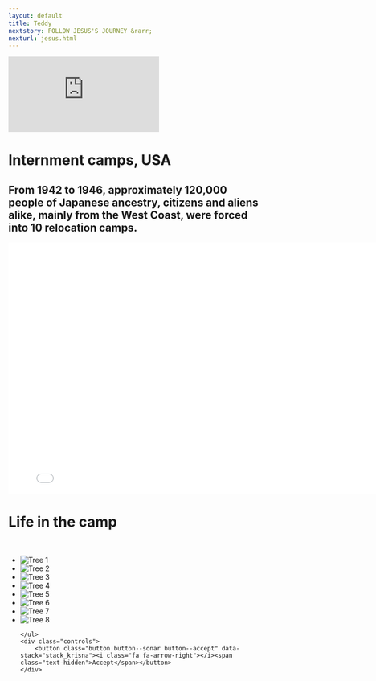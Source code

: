 ```yaml
---
layout: default
title: Teddy
nextstory: FOLLOW JESUS'S JOURNEY &rarr;
nexturl: jesus.html
---
```

 <div class="boxes" id="first">
 <div class="video">
 <iframe id="player1" src="https://player.vimeo.com/video/212126911?api=1&player_id=player1" frameborder="0" webkitallowfullscreen="" mozallowfullscreen="" allowfullscreen=""></iframe>
 </div>
 </div>
 <div class="teddyheader" id="second">
 <h1>Internment camps, USA</h1>
 <h2>From 1942 to 1946, approximately 120,000 people of Japanese ancestry, citizens and aliens alike, mainly from the West Coast, were forced into 10 relocation camps.</h2>
 <div id="third">
 <iframe src="images/internmentcamp/index.html" style="width:800px; height:500px; border:none; margin:0; padding:0; overflow:fixed; z-index:99;"></iframe>
 <!--
     <script src="https://cdnjs.cloudflare.com/ajax/libs/p5.js/0.5.7/p5.min.js"></script>
    <script src="https://cdnjs.cloudflare.com/ajax/libs/p5.js/0.5.7/addons/p5.dom.min.js"></script>
    <script src="https://cdnjs.cloudflare.com/ajax/libs/p5.js/0.5.7/addons/p5.sound.min.js"></script>
    <link rel="stylesheet" type="text/css" href="images/intermentcamp/style.css">
    <script src="images/intermentcamp/sketch.js"></script>
    -->
 </div>

<link rel="stylesheet" type="text/css" href="css/normalize.css" />
<link rel="stylesheet" type="text/css" href="fonts/font-awesome-4.3.0/css/font-awesome.min.css" />
<link rel="stylesheet" type="text/css" href="css/demo.css" />
<link rel="stylesheet" type="text/css" href="css/component.css" />
<script src="js/modernizr-custom.js"></script>


<div class="container" id="teddy-text">
<div class="content color-1">
<h1>Life in the camp</h1>
<br>
	<ul id="stack_krisna" class="stack stack--krisna" style="height: 800px;">
		<li class="stack__item"><img src="images/Teddy/1.jpg" alt="Tree 1" /></li>
		<li class="stack__item"><img src="images/Teddy/2.jpg" alt="Tree 2" /></li>
		<li class="stack__item"><img src="images/Teddy/3.jpg" alt="Tree 3" /></li>
		<li class="stack__item"><img src="images/Teddy/4.jpg" alt="Tree 4" /></li>
		<li class="stack__item"><img src="images/Teddy/5.jpg" alt="Tree 5" /></li>
  <li class="stack__item"><img src="images/Teddy/6.jpg" alt="Tree 6" /></li>
  <li class="stack__item"><img src="images/Teddy/7.fair play comittee.jpg" alt="Tree 7" /></li>
  <li class="stack__item"><img src="images/Teddy/8.jpg" alt="Tree 8" /></li>


	</ul>
	<div class="controls">
		<button class="button button--sonar button--accept" data-stack="stack_krisna"><i class="fa fa-arrow-right"></i><span class="text-hidden">Accept</span></button>
	</div>
</div>

</div><!-- /container -->
<script src="js/classie.js"></script>
<script>
// http://stackoverflow.com/a/11381730/989439
function mobilecheck() {
	var check = false;
	(function(a){if(/(android|ipad|playbook|silk|bb\d+|meego).+mobile|avantgo|bada\/|blackberry|blazer|compal|elaine|fennec|hiptop|iemobile|ip(hone|od)|iris|kindle|lge |maemo|midp|mmp|netfront|opera m(ob|in)i|palm( os)?|phone|p(ixi|re)\/|plucker|pocket|psp|series(4|6)0|symbian|treo|up\.(browser|link)|vodafone|wap|windows (ce|phone)|xda|xiino/i.test(a)||/1207|6310|6590|3gso|4thp|50[1-6]i|770s|802s|a wa|abac|ac(er|oo|s\-)|ai(ko|rn)|al(av|ca|co)|amoi|an(ex|ny|yw)|aptu|ar(ch|go)|as(te|us)|attw|au(di|\-m|r |s )|avan|be(ck|ll|nq)|bi(lb|rd)|bl(ac|az)|br(e|v)w|bumb|bw\-(n|u)|c55\/|capi|ccwa|cdm\-|cell|chtm|cldc|cmd\-|co(mp|nd)|craw|da(it|ll|ng)|dbte|dc\-s|devi|dica|dmob|do(c|p)o|ds(12|\-d)|el(49|ai)|em(l2|ul)|er(ic|k0)|esl8|ez([4-7]0|os|wa|ze)|fetc|fly(\-|_)|g1 u|g560|gene|gf\-5|g\-mo|go(\.w|od)|gr(ad|un)|haie|hcit|hd\-(m|p|t)|hei\-|hi(pt|ta)|hp( i|ip)|hs\-c|ht(c(\-| |_|a|g|p|s|t)|tp)|hu(aw|tc)|i\-(20|go|ma)|i230|iac( |\-|\/)|ibro|idea|ig01|ikom|im1k|inno|ipaq|iris|ja(t|v)a|jbro|jemu|jigs|kddi|keji|kgt( |\/)|klon|kpt |kwc\-|kyo(c|k)|le(no|xi)|lg( g|\/(k|l|u)|50|54|\-[a-w])|libw|lynx|m1\-w|m3ga|m50\/|ma(te|ui|xo)|mc(01|21|ca)|m\-cr|me(rc|ri)|mi(o8|oa|ts)|mmef|mo(01|02|bi|de|do|t(\-| |o|v)|zz)|mt(50|p1|v )|mwbp|mywa|n10[0-2]|n20[2-3]|n30(0|2)|n50(0|2|5)|n7(0(0|1)|10)|ne((c|m)\-|on|tf|wf|wg|wt)|nok(6|i)|nzph|o2im|op(ti|wv)|oran|owg1|p800|pan(a|d|t)|pdxg|pg(13|\-([1-8]|c))|phil|pire|pl(ay|uc)|pn\-2|po(ck|rt|se)|prox|psio|pt\-g|qa\-a|qc(07|12|21|32|60|\-[2-7]|i\-)|qtek|r380|r600|raks|rim9|ro(ve|zo)|s55\/|sa(ge|ma|mm|ms|ny|va)|sc(01|h\-|oo|p\-)|sdk\/|se(c(\-|0|1)|47|mc|nd|ri)|sgh\-|shar|sie(\-|m)|sk\-0|sl(45|id)|sm(al|ar|b3|it|t5)|so(ft|ny)|sp(01|h\-|v\-|v )|sy(01|mb)|t2(18|50)|t6(00|10|18)|ta(gt|lk)|tcl\-|tdg\-|tel(i|m)|tim\-|t\-mo|to(pl|sh)|ts(70|m\-|m3|m5)|tx\-9|up(\.b|g1|si)|utst|v400|v750|veri|vi(rg|te)|vk(40|5[0-3]|\-v)|vm40|voda|vulc|vx(52|53|60|61|70|80|81|83|85|98)|w3c(\-| )|webc|whit|wi(g |nc|nw)|wmlb|wonu|x700|yas\-|your|zeto|zte\-/i.test(a.substr(0,4)))check = true})(navigator.userAgent||navigator.vendor||window.opera);
	return check;
}
var clickeventtype = mobilecheck() ? 'touchstart' : 'click';

(function() {
	var support = { animations : Modernizr.cssanimations },
		animEndEventNames = { 'WebkitAnimation' : 'webkitAnimationEnd', 'OAnimation' : 'oAnimationEnd', 'msAnimation' : 'MSAnimationEnd', 'animation' : 'animationend' },
		animEndEventName = animEndEventNames[ Modernizr.prefixed( 'animation' ) ],
		onEndAnimation = function( el, callback ) {
			var onEndCallbackFn = function( ev ) {
				if( support.animations ) {
					if(ev.target != this) return;
					this.removeEventListener( animEndEventName, onEndCallbackFn);
				}
				if(callback && typeof callback === 'function') {callback.call();}
			};
			if( support.animations ) {
				el.addEventListener(animEndEventName, onEndCallbackFn);
			}
			else {
				onEndCallbackFn();
			}
		};

	[].slice.call(document.querySelectorAll('.button--sonar')).forEach(function(el) {
		el.addEventListener(clickeventtype, function(ev) {
			if( el.getAttribute('data-state') !== 'locked' ) {
				classie.add(el, 'button--active');
				onEndAnimation(el, function() {
					classie.remove(el, 'button--active');
				});
			}
		});
	});
})();
</script>
<script src="js/dynamics.min.js"></script>
<script src="js/main.js"></script>
<script>
(function() {
	var support = { animations : Modernizr.cssanimations },
		animEndEventNames = { 'WebkitAnimation' : 'webkitAnimationEnd', 'OAnimation' : 'oAnimationEnd', 'msAnimation' : 'MSAnimationEnd', 'animation' : 'animationend' },
		animEndEventName = animEndEventNames[ Modernizr.prefixed( 'animation' ) ],
		onEndAnimation = function( el, callback ) {
			var onEndCallbackFn = function( ev ) {
				if( support.animations ) {
					if(ev.target != this) return;
					this.removeEventListener( animEndEventName, onEndCallbackFn);
				}
				if(callback && typeof callback === 'function') {callback.call();}
			};
			if( support.animations ) {
				el.addEventListener(animEndEventName, onEndCallbackFn);
			}
			else {
				onEndCallbackFn();
			}
		};

	function nextSibling(el) {
		var nextSibling = el.nextSibling;
		while(nextSibling && nextSibling.nodeType != 1) {
		nextSibling = nextSibling.nextSibling
		}
		return nextSibling;
	}

	var krisna = new Stack(document.getElementById('stack_krisna'));

	// controls the click ring effect on the button
	var buttonClickCallback = function(bttn) {
		var bttn = bttn || this;
		bttn.setAttribute('data-state', 'unlocked');
	};

	document.querySelector('.button--accept[data-stack = stack_krisna]').addEventListener(clickeventtype, function() { krisna.accept(buttonClickCallback.bind(this)); });
	document.querySelector('.button--reject[data-stack = stack_krisna]').addEventListener(clickeventtype, function() { krisna.reject(buttonClickCallback.bind(this)); });

	[].slice.call(document.querySelectorAll('.button--sonar')).forEach(function(bttn) {
		bttn.addEventListener(clickeventtype, function() {
			bttn.setAttribute('data-state', 'locked');
		});
	});

	[].slice.call(document.querySelectorAll('.button--material')).forEach(function(bttn) {
		var radialAction = nextSibling(bttn.parentNode);

		bttn.addEventListener(clickeventtype, function(ev) {
			var boxOffset = radialAction.parentNode.getBoundingClientRect(),
				offset = bttn.getBoundingClientRect();

			radialAction.style.left = Number(offset.left - boxOffset.left) + 'px';
			radialAction.style.top = Number(offset.top - boxOffset.top) + 'px';

			classie.add(radialAction, classie.has(bttn, 'button--reject') ? 'material-circle--reject' : 'material-circle--accept');
			classie.add(radialAction, 'material-circle--active');
			onEndAnimation(radialAction, function() {
				classie.remove(radialAction, classie.has(bttn, 'button--reject') ? 'material-circle--reject' : 'material-circle--accept');
				classie.remove(radialAction, 'material-circle--active');
			});
		});
	});
})();
</script>

 
